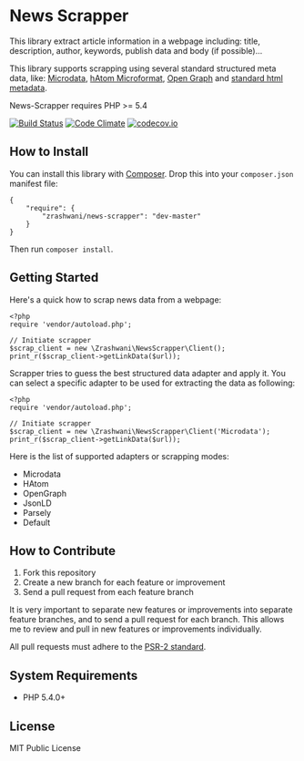 # News Scrapper
This library extract article information  in a webpage including:
title, description, author, keywords, publish data and body (if possible)...

This library supports scrapping using several standard structured meta data, like:
[Microdata][schemaorgspec], [hAtom Microformat][hatomspec], [Open Graph][ogspec] and [standard html metadata][htmlmetaspec].

News-Scrapper requires PHP >= 5.4

[![Build Status](https://travis-ci.org/zrashwani/news-scrapper.svg?branch=master)](https://travis-ci.org/zrashwani/news-scrapper)
[![Code Climate](https://codeclimate.com/repos/55fc7240e30ba0202900a918/badges/b41e6756dff9d9c0e01b/gpa.svg)](https://codeclimate.com/repos/55fc7240e30ba0202900a918/feed)
[![codecov.io](http://codecov.io/github/zrashwani/news-scrapper/coverage.svg?branch=master)](http://codecov.io/github/zrashwani/news-scrapper?branch=master)

## How to Install
You can install this library with [Composer][composer]. Drop this into your `composer.json`
manifest file:

    {
        "require": {
            "zrashwani/news-scrapper": "dev-master"
        }
    }
	
Then run `composer install`.

## Getting Started

Here's a quick how to scrap news data from a webpage:	

    <?php
    require 'vendor/autoload.php';

    // Initiate scrapper
    $scrap_client = new \Zrashwani\NewsScrapper\Client();    
	print_r($scrap_client->getLinkData($url));
	
Scrapper tries to guess the best structured data adapter and apply it. You can select a specific adapter to be used for extracting the data as following:

    <?php
    require 'vendor/autoload.php';

    // Initiate scrapper
    $scrap_client = new \Zrashwani\NewsScrapper\Client('Microdata');    
	print_r($scrap_client->getLinkData($url));	
	
Here is the list of supported adapters or scrapping modes:
* Microdata
* HAtom
* OpenGraph
* JsonLD
* Parsely
* Default

## How to Contribute

1. Fork this repository
2. Create a new branch for each feature or improvement
3. Send a pull request from each feature branch

It is very important to separate new features or improvements into separate feature branches,
and to send a pull request for each branch. This allows me to review and pull in new features
or improvements individually.

All pull requests must adhere to the [PSR-2 standard][psr2].

## System Requirements

* PHP 5.4.0+


## License

MIT Public License

[schemaorgspec]: http://schema.org/Article
[psr2]: https://github.com/php-fig/fig-standards/blob/master/accepted/PSR-2-coding-style-guide.md
[hatomspec]: http://microformats.org/wiki/hatom
[ogspec]: http://ogp.me/
[htmlmetaspec]: http://www.w3.org/TR/html5/document-metadata.html#standard-metadata-names
[composer]: http://getcomposer.org/